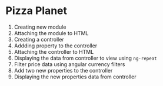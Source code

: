 # Pizza Planet
1. Creating new module
2. Attaching the module to HTML
3. Creating a controller
4. Addding property to the controller
5. Attaching the controller to HTML
6. Displaying the data from controller to view using ```ng-repeat```
7. Filter price data using angular currency filters
8. Add two new properties to the controller
9. Displaying the new properties data from controller